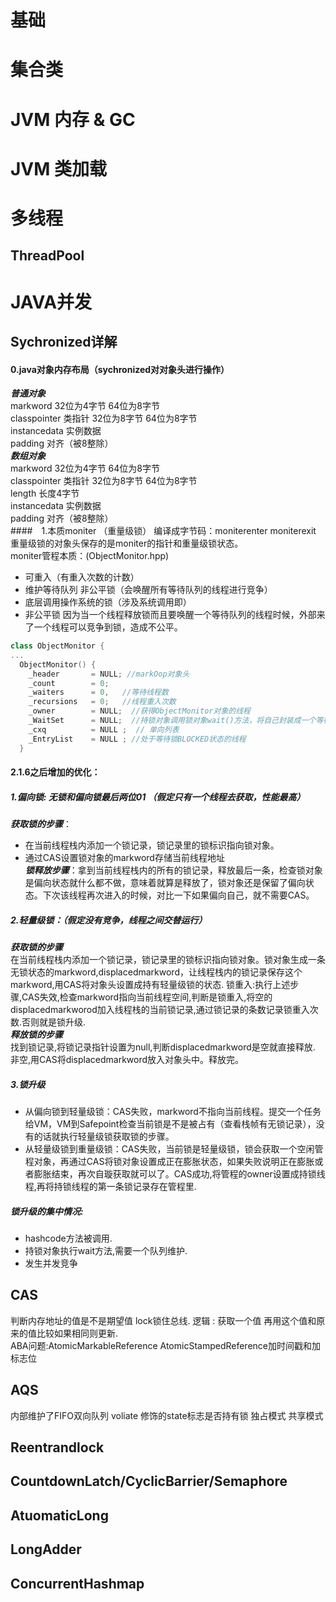 # 基础

# 集合类

# JVM 内存 & GC 

# JVM 类加载




# 多线程
## ThreadPool







# JAVA并发
## Sychronized详解  
#### 0.java对象内存布局（sychronized对对象头进行操作）  
***普通对象***  
markword 32位为4字节 64位为8字节  
classpointer 类指针 32位为8字节 64位为8字节  
instancedata 实例数据  
padding 对齐（被8整除）  
***数组对象***  
markword 32位为4字节 64位为8字节  
classpointer 类指针 32位为8字节 64位为8字节  
length 长度4字节  
instancedata 实例数据  
padding 对齐（被8整除）    
####　1.本质moniter （重量级锁）
编译成字节码：moniterenter  moniterexit  
重量级锁的对象头保存的是moniter的指针和重量级锁状态。  
moniter管程本质：(ObjectMonitor.hpp)  
- 可重入（有重入次数的计数）
- 维护等待队列 非公平锁（会唤醒所有等待队列的线程进行竞争）
- 底层调用操作系统的锁（涉及系统调用即）
- 非公平锁 因为当一个线程释放锁而且要唤醒一个等待队列的线程时候，外部来了一个线程可以竞争到锁，造成不公平。
```C++
class ObjectMonitor {
...
  ObjectMonitor() {
    _header       = NULL; //markOop对象头
    _count        = 0;    
    _waiters      = 0,   //等待线程数
    _recursions   = 0;   //线程重入次数
    _owner        = NULL;  //获得ObjectMonitor对象的线程
    _WaitSet      = NULL;  //持锁对象调用锁对象wait()方法，将自己封装成一个等待节点放入这个set中，然后唤醒一个等待节点，用park将自己挂起(会释放锁)，直到其他线程通过notify，会将它从waitset放到竞争队列。 
    _cxq          = NULL ;	// 单向列表
    _EntryList    = NULL ; //处于等待锁BLOCKED状态的线程
  }
```
#### 2.1.6之后增加的优化： 
##### 1.偏向锁: 无锁和偏向锁最后两位01 （假定只有一个线程去获取，性能最高） 
***获取锁的步骤***： 
  - 在当前线程栈内添加一个锁记录，锁记录里的锁标识指向锁对象。
  - 通过CAS设置锁对象的markword存储当前线程地址  
***锁释放步骤***：拿到当前线程栈内的所有的锁记录，释放最后一条，检查锁对象是偏向状态就什么都不做，意味着就算是释放了，锁对象还是保留了偏向状态。下次该线程再次进入的时候，对比一下如果偏向自己，就不需要CAS。

##### 2.轻量级锁：（假定没有竞争，线程之间交替运行）
***获取锁的步骤***  
在当前线程栈内添加一个锁记录，锁记录里的锁标识指向锁对象。锁对象生成一条无锁状态的markword,displacedmarkword，让线程栈内的锁记录保存这个markword,用CAS将对象头设置成持有轻量级锁的状态. 
锁重入:执行上述步骤,CAS失效,检查markword指向当前线程空间,判断是锁重入,将空的displacedmarkworod加入线程栈的当前锁记录,通过锁记录的条数记录锁重入次数.否则就是锁升级.  
***释放锁的步骤***  
找到锁记录,将锁记录指针设置为null,判断displacedmarkword是空就直接释放.
非空,用CAS将displacedmarkword放入对象头中。释放完。

##### 3.锁升级
- 从偏向锁到轻量级锁：CAS失败，markword不指向当前线程。提交一个任务给VM，VM到Safepoint检查当前锁是不是被占有（查看栈帧有无锁记录），没有的话就执行轻量级锁获取锁的步骤。
- 从轻量级锁到重量级锁：CAS失败，当前锁是轻量级锁，锁会获取一个空闲管程对象，再通过CAS将锁对象设置成正在膨胀状态，如果失败说明正在膨胀或者膨胀结束，再次自璇获取就可以了。CAS成功,将管程的owner设置成持锁线程,再将持锁线程的第一条锁记录存在管程里.

##### 锁升级的集中情况:
- hashcode方法被调用.
- 持锁对象执行wait方法,需要一个队列维护.
- 发生并发竞争  

## CAS
判断内存地址的值是不是期望值 lock锁住总线.
逻辑 : 获取一个值 再用这个值和原来的值比较如果相同则更新.  
ABA问题:AtomicMarkableReference AtomicStampedReference加时间戳和加标志位

## AQS 
内部维护了FIFO双向队列
voliate 修饰的state标志是否持有锁
独占模式 共享模式
## Reentrandlock


## CountdownLatch/CyclicBarrier/Semaphore
## AtuomaticLong 
## LongAdder
## ConcurrentHashmap
